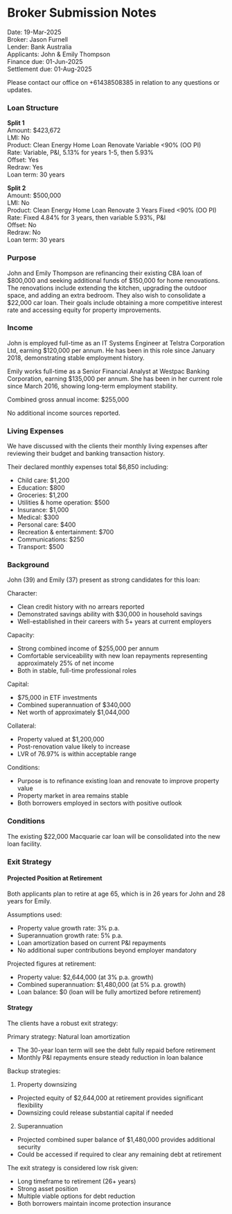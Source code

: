 # Broker Submission Notes

Date: 19-Mar-2025  
Broker: Jason Furnell  
Lender: Bank Australia  
Applicants: John & Emily Thompson  
Finance due: 01-Jun-2025  
Settlement due: 01-Aug-2025

Please contact our office on +61438508385 in relation to any questions or updates.

### Loan Structure

**Split 1**  
Amount: $423,672  
LMI: No  
Product: Clean Energy Home Loan Renovate Variable <90% (OO PI)  
Rate: Variable, P&I, 5.13% for years 1-5, then 5.93%  
Offset: Yes  
Redraw: Yes  
Loan term: 30 years

**Split 2**  
Amount: $500,000  
LMI: No  
Product: Clean Energy Home Loan Renovate 3 Years Fixed <90% (OO PI)  
Rate: Fixed 4.84% for 3 years, then variable 5.93%, P&I  
Offset: No  
Redraw: No  
Loan term: 30 years

### Purpose

John and Emily Thompson are refinancing their existing CBA loan of $800,000 and seeking additional funds of $150,000 for home renovations. The renovations include extending the kitchen, upgrading the outdoor space, and adding an extra bedroom. They also wish to consolidate a $22,000 car loan. Their goals include obtaining a more competitive interest rate and accessing equity for property improvements.

### Income

John is employed full-time as an IT Systems Engineer at Telstra Corporation Ltd, earning $120,000 per annum. He has been in this role since January 2018, demonstrating stable employment history.

Emily works full-time as a Senior Financial Analyst at Westpac Banking Corporation, earning $135,000 per annum. She has been in her current role since March 2016, showing long-term employment stability.

Combined gross annual income: $255,000

No additional income sources reported.

### Living Expenses

We have discussed with the clients their monthly living expenses after reviewing their budget and banking transaction history.

Their declared monthly expenses total $6,850 including:
- Child care: $1,200
- Education: $800  
- Groceries: $1,200
- Utilities & home operation: $500
- Insurance: $1,000
- Medical: $300
- Personal care: $400
- Recreation & entertainment: $700
- Communications: $250
- Transport: $500

### Background

John (39) and Emily (37) present as strong candidates for this loan:

Character:
- Clean credit history with no arrears reported
- Demonstrated savings ability with $30,000 in household savings
- Well-established in their careers with 5+ years at current employers

Capacity:
- Strong combined income of $255,000 per annum
- Comfortable serviceability with new loan repayments representing approximately 25% of net income
- Both in stable, full-time professional roles

Capital:
- $75,000 in ETF investments
- Combined superannuation of $340,000
- Net worth of approximately $1,044,000

Collateral:
- Property valued at $1,200,000
- Post-renovation value likely to increase
- LVR of 76.97% is within acceptable range

Conditions:
- Purpose is to refinance existing loan and renovate to improve property value
- Property market in area remains stable
- Both borrowers employed in sectors with positive outlook

### Conditions

The existing $22,000 Macquarie car loan will be consolidated into the new loan facility.

### Exit Strategy

#### Projected Position at Retirement

Both applicants plan to retire at age 65, which is in 26 years for John and 28 years for Emily.

Assumptions used:
- Property value growth rate: 3% p.a.
- Superannuation growth rate: 5% p.a.
- Loan amortization based on current P&I repayments
- No additional super contributions beyond employer mandatory

Projected figures at retirement:
- Property value: $2,644,000 (at 3% p.a. growth)
- Combined superannuation: $1,480,000 (at 5% p.a. growth)
- Loan balance: $0 (loan will be fully amortized before retirement)

#### Strategy

The clients have a robust exit strategy:

Primary strategy: Natural loan amortization
- The 30-year loan term will see the debt fully repaid before retirement
- Monthly P&I repayments ensure steady reduction in loan balance

Backup strategies:
1. Property downsizing
- Projected equity of $2,644,000 at retirement provides significant flexibility
- Downsizing could release substantial capital if needed

2. Superannuation
- Projected combined super balance of $1,480,000 provides additional security
- Could be accessed if required to clear any remaining debt at retirement

The exit strategy is considered low risk given:
- Long timeframe to retirement (26+ years)
- Strong asset position
- Multiple viable options for debt reduction
- Both borrowers maintain income protection insurance